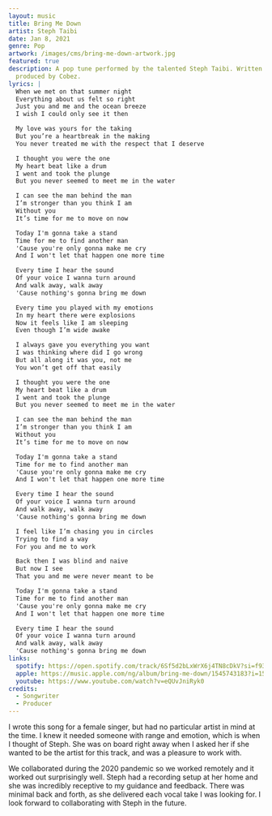 ```yaml
---
layout: music
title: Bring Me Down
artist: Steph Taibi
date: Jan 8, 2021
genre: Pop
artwork: /images/cms/bring-me-down-artwork.jpg
featured: true
description: A pop tune performed by the talented Steph Taibi. Written and
  produced by Cobez.
lyrics: |
  When we met on that summer night
  Everything about us felt so right
  Just you and me and the ocean breeze
  I wish I could only see it then

  My love was yours for the taking
  But you’re a heartbreak in the making
  You never treated me with the respect that I deserve

  I thought you were the one 
  My heart beat like a drum
  I went and took the plunge
  But you never seemed to meet me in the water

  I can see the man behind the man
  I’m stronger than you think I am
  Without you
  It’s time for me to move on now

  Today I'm gonna take a stand
  Time for me to find another man
  'Cause you're only gonna make me cry
  And I won't let that happen one more time

  Every time I hear the sound
  Of your voice I wanna turn around
  And walk away, walk away 
  'Cause nothing's gonna bring me down

  Every time you played with my emotions
  In my heart there were explosions
  Now it feels like I am sleeping
  Even though I’m wide awake

  I always gave you everything you want
  I was thinking where did I go wrong
  But all along it was you, not me
  You won’t get off that easily 

  I thought you were the one 
  My heart beat like a drum
  I went and took the plunge
  But you never seemed to meet me in the water

  I can see the man behind the man
  I’m stronger than you think I am
  Without you
  It’s time for me to move on now

  Today I'm gonna take a stand
  Time for me to find another man
  'Cause you're only gonna make me cry
  And I won't let that happen one more time

  Every time I hear the sound
  Of your voice I wanna turn around
  And walk away, walk away 
  'Cause nothing's gonna bring me down

  I feel like I’m chasing you in circles
  Trying to find a way
  For you and me to work

  Back then I was blind and naive
  But now I see
  That you and me were never meant to be

  Today I'm gonna take a stand
  Time for me to find another man
  'Cause you're only gonna make me cry
  And I won't let that happen one more time

  Every time I hear the sound
  Of your voice I wanna turn around
  And walk away, walk away 
  'Cause nothing's gonna bring me down
links:
  spotify: https://open.spotify.com/track/6Sf5d2bLxWrX6j4TN8cDkV?si=f935d3807c7b4269
  apple: https://music.apple.com/ng/album/bring-me-down/1545743183?i=1545743184
  youtube: https://www.youtube.com/watch?v=eQUvJniRyk0
credits:
  - Songwriter
  - Producer
---
```

I﻿ wrote this song for a female singer, but had no particular artist in mind at the time. I knew it needed someone with range and emotion, which is when I thought of Steph. She was on board right away when I asked her if she wanted to be the artist for this track, and was a pleasure to work with.

W﻿e collaborated during the 2020 pandemic so we worked remotely and it worked out surprisingly well. Steph had a recording setup at her home and she was incredibly receptive to my guidance and feedback. There was minimal back and forth, as she delivered each vocal take I was looking for. I look forward to collaborating with Steph in the future.